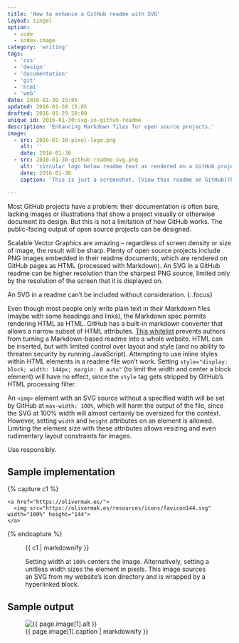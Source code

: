 ```yaml
---
title: 'How to enhance a GitHub readme with SVG'
layout: singel
option:
  - code
  - index-image
category: 'writing'
tags:
  - 'css'
  - 'design'
  - 'documentation'
  - 'git'
  - 'html'
  - 'web'
date: 2016-01-30 15:05
updated: 2016-01-30 15:05
drafted: 2016-01-29 20:00
unique_id: 2016-01-30:svg-in-github-readme
description: 'Enhancing Markdown files for open source projects.'
image:
  - src: 2016-01-30-pixel-logo.png
    alt: ''
    date: 2016-01-30
  - src: 2016-01-30-github-readme-svg.png
    alt: 'circular logo below readme text as rendered on a GitHub project page'
    date: 2016-01-30
    caption: 'This is just a screenshot. [View this readme on GitHub](https://github.com/opattison/olivermakes/blob/5c68d2ed4c97a236489548fd61f3254dd1235928/readme.md).'

---
```


Most GitHub projects have a problem: their documentation is often bare, lacking images or illustrations that show a project visually or otherwise document its design. But this is not a limitation of how GitHub works. The public-facing output of open source projects can be designed.

Scalable Vector Graphics are amazing – regardless of screen density or size of image, the result will be sharp. Plenty of open source projects include PNG images embedded in their readme documents, which are rendered on GitHub pages as HTML (processed with Markdown). An SVG in a GitHub readme can be higher resolution than the sharpest PNG source, limited only by the resolution of the screen that it is displayed on.

An SVG in a readme can’t be included without consideration.
{:.focus}

Even though most people only write plain text in their Markdown files (maybe with some headings and links), the Markdown spec permits rendering HTML as HTML. GitHub has a built-in markdown converter that allows a narrow subset of HTML attributes. [This whitelist](https://github.com/jch/html-pipeline/blob/1b5058918eeb0507ac225934cd3e9238f0b94139/lib/html/pipeline/sanitization_filter.rb#L59-L75) prevents authors from turning a Markdown-based readme into a whole website. HTML can be inserted, but with limited control over layout and style (and no ability to threaten security by running JavaScript). Attempting to use inline styles within HTML elements in a readme file won’t work. Setting `style="display: block; width: 144px; margin: 0 auto"` (to limit the width and center a block element) will have no effect, since the `style` tag gets stripped by GitHub’s HTML processing filter.

An `<img>` element with an SVG source without a specified width will be set by GitHub at `max-width: 100%`, which will harm the output of the file, since the SVG at 100% width will almost certainly be oversized for the context. However, setting `width` and `height` attributes on an element is allowed. Limiting the element size with these attributes allows resizing and even rudimentary layout constraints for images.

Use responsibly.

## Sample implementation

{% capture c1 %}
```
<a href="https://olivermak.es/">
  <img src="https://olivermak.es/resources/icons/favicon144.svg" width="100%" height="144">
</a>
```
{% endcapture %}

<figure class="code">
{{ c1 | markdownify }}
<figcaption>
<p>Setting width at <code>100%</code> centers the image. Alternatively, setting a unitless width sizes the element in pixels. This image sources an SVG from my website’s icon directory and is wrapped by a hyperlinked block.</p>
</figcaption>
</figure>

## Sample output

<figure class="image--wide screenshot">
  <img src="{{ site.image_url }}/{{ page.image[1].src }}" alt="{{ page.image[1].alt }}">
<figcaption>{{ page.image[1].caption | markdownify }}</figcaption>
</figure>
